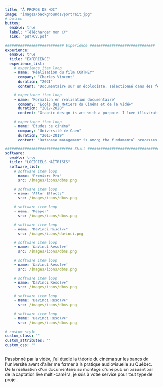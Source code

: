 ```yaml
---
title: "À PROPOS DE MOI"
image: "images/backgrounds/portrait.jpg"
# button
button:
  enable: true
  label: "Télécharger mon CV"
  link: "pdf/CV.pdf"

########################### Experience ##############################
experience:
  enable: true
  title: "EXPERIENCE"
  experience_list:
    # experience item loop
    - name: "Réalisation du film CORTNEY"
      company: "Charles Vincent"
      duration: "2021"
      content: "Documentaire sur un écologiste, sélectionné dans des festivals internationaux sur l'environnement."

    # experience item loop
    - name: "Formation en réalisation documentaire"
      company: "École des Métiers du Cinéma et de la Vidéo"
      duration: "2019-2020"
      content: "Graphic design is art with a purpose. I love illustration, so logo desing is my favorite work. But i can do many things with graphics."

    # experience item loop
    - name: "Études de cinéma"
      company: "Université de Caen"
      duration: "2016-2019"
      content: "Database management is among the fundamental processes in the software field of computing. I know MS Access very well."

############################### Skill #################################
software:
  enable: true
  title: "LOGICIELS MAÎTRISÉS"
  software_list:
    # software item loop
    - name: "Premiere Pro"
      src: /images/icons/dbms.png

    # software item loop
    - name: "After Effects"
      src: /images/icons/dbms.png

    # software item loop
    - name: "Reaper"
      src: /images/icons/dbms.png

    # software item loop
    - name: "DaVinci Resolve"
      src: /images/icons/davinci.png

    # software item loop
    - name: "DaVinci Resolve"
      src: /images/icons/dbms.png

    # software item loop
    - name: "DaVinci Resolve"
      src: /images/icons/dbms.png

    # software item loop
    - name: "DaVinci Resolve"
      src: /images/icons/dbms.png

    # software item loop
    - name: "DaVinci Resolve"
      src: /images/icons/dbms.png

    # software item loop
    - name: "DaVinci Resolve"
      src: /images/icons/dbms.png

# custom style
custom_class: ""
custom_attributes: ""
custom_css: ""
---
```


Passionné par la vidéo, j'ai étudié la théorie du cinéma sur les bancs de l'université avant d'aller me former à la pratique audiovisuelle au Québec. De la réalisation d'un documentaire au montage d'une pub en passant par de la captation live multi-caméra, je suis à votre service pour tout type de projet.
